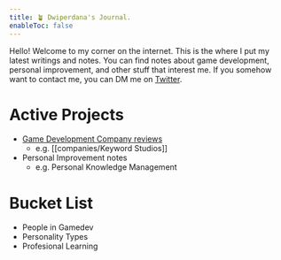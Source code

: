 ```yaml
---
title: 🪴 Dwiperdana's Journal.
enableToc: false
---
```


Hello! Welcome to my corner on the internet. This is the where I put my latest writings and notes. You can find notes about game development, personal improvement, and other stuff that interest me. If you somehow want to contact me, you can DM me on [Twitter](https://twitter.com/dwiperdana).

# Active Projects
- [Game Development Company reviews ](tags/company)
	- e.g. [[companies/Keyword Studios]]
- Personal Improvement notes
	- e.g. Personal Knowledge Management

# Bucket List
- People in Gamedev
- Personality Types
- Profesional Learning
